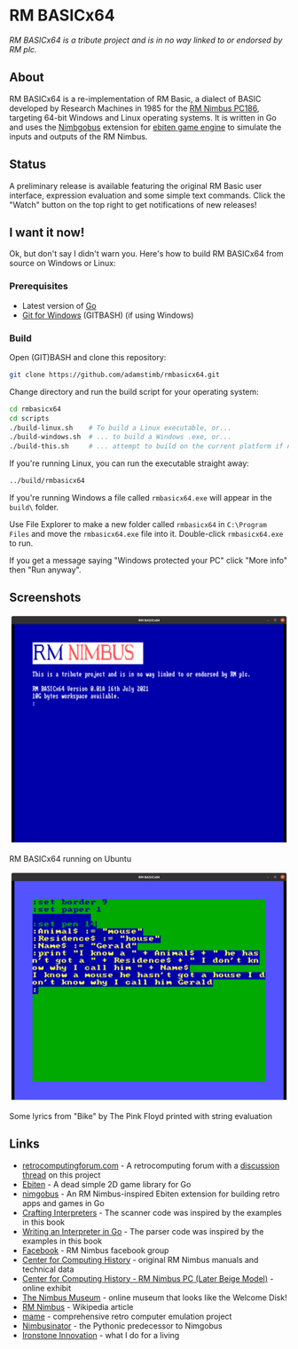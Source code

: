 # RM BASICx64

_RM BASICx64 is a tribute project and is in no way linked to or endorsed by RM plc._

## About

RM BASICx64 is a re-implementation of RM Basic, a dialect of BASIC developed by Research Machines in 1985 for the [RM Nimbus PC186](https://en.wikipedia.org/wiki/RM_Nimbus), targeting 64-bit Windows and Linux operating systems.  It is written in Go and uses the [Nimbgobus](https://github.com/adamstimb/nimgobus) extension for [ebiten game engine](https://ebiten.org) to simulate the inputs and outputs of the RM Nimbus.

## Status

A preliminary release is available featuring the original RM Basic user interface, expression evaluation and some simple text commands.  Click the "Watch" button on the top right to get notifications of new releases!

## I want it now!

Ok, but don't say I didn't warn you.  Here's how to build RM BASICx64 from source on Windows or Linux:

### Prerequisites

- Latest version of [Go](https://golang.org/doc/install)
- [Git for Windows](https://gitforwindows.org/) (GITBASH) (if using Windows)

### Build

Open (GIT)BASH and clone this repository:

```bash
git clone https://github.com/adamstimb/rmbasicx64.git
```

Change directory and run the build script for your operating system:

```bash
cd rmbasicx64
cd scripts
./build-linux.sh    # To build a Linux executable, or...
./build-windows.sh  # ... to build a Windows .exe, or...
./build-this.sh     # ... attempt to build on the current platform if neither Winoows nor Linux
```

If you're running Linux, you can run the executable straight away:

```bash
../build/rmbasicx64
```

If you're running Windows a file called `rmbasicx64.exe` will appear in the `build\` folder.

Use File Explorer to make a new folder called `rmbasicx64` in `C:\Program Files` and move the `rmbasicx64.exe` file into it.  Double-click `rmbasicx64.exe` to run.

If you get a message saying "Windows protected your PC" click "More info" then "Run anyway".

## Screenshots

![RM BASICx64 running on Ubuntu](https://github.com/adamstimb/rmbasicx64/blob/main/docs/screenshots/interpreter-loaded.png)

RM BASICx64 running on Ubuntu

![Some lyrics from "Bike" by The Pink Floyd printed with string evaluation](https://github.com/adamstimb/rmbasicx64/blob/main/docs/screenshots/bike-lyrics.png)

Some lyrics from "Bike" by The Pink Floyd printed with string evaluation

## Links

- [retrocomputingforum.com](https://retrocomputingforum.com/) - A retrocomputing forum with a [discussion thread](https://retrocomputingforum.com/t/rm-nimbus-basic-revival-64-bits/) on this project
- [Ebiten](https://ebiten.org/) - A dead simple 2D game library for Go
- [nimgobus](https://github.com/adamstimb/nimgobus) - An RM Nimbus-inspired Ebiten extension for building retro apps and games in Go
- [Crafting Interpreters](https://craftinginterpreters.com/) - The scanner code was inspired by the examples in this book
- [Writing an Interpreter in Go](https://interpreterbook.com/) - The parser code was inspired by the examples in this book
- [Facebook](https://www.facebook.com/RMNimbus/) - RM Nimbus facebook group
- [Center for Computing History](http://www.computinghistory.org.uk/) - original RM Nimbus manuals and technical data
- [Center for Computing History - RM Nimbus PC (Later Beige Model)](http://www.computinghistory.org.uk/det/41537/RM-Nimbus-PC-(Later-Beige-Model)/) - online exhibit
- [The Nimbus Museum](https://thenimbus.co.uk/) - online museum that looks like the Welcome Disk!
- [RM Nimbus](https://en.wikipedia.org/wiki/RM_Nimbus) - Wikipedia article
- [mame](https://www.mamedev.org/) - comprehensive retro computer emulation project
- [Nimbusinator](https://github.com/adamstimb/nimbusinator) - the Pythonic predecessor to Nimgobus
- [Ironstone Innovation](https://ironstoneinnovation.eu) - what I do for a living